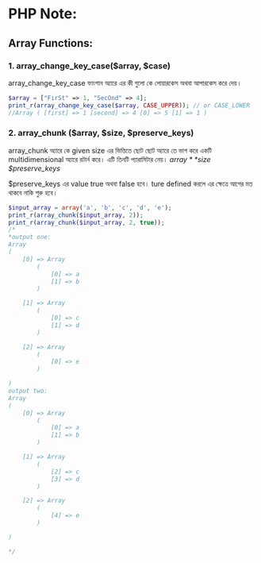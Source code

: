 # PHP Note:

## Array Functions:

### 1. array_change_key_case($array, $case)
array_change_key_case ফাংশান অ্যারে এর কী গুলো কে লোয়ারকেস অথবা আপারকেস করে দেয়।
~~~ php
$array = ["FirSt" => 1, "SecOnd" => 4];
print_r(array_change_key_case($array, CASE_UPPER)); // or CASE_LOWER
//Array ( [first] => 1 [second] => 4 [0] => 5 [1] => 1 )
~~~
### 2. array_chunk ($array, $size, $preserve_keys)
array_chunk অ্যারে কে given size এর ভিত্তিতে ছোট ছোট অ্যারে তে  ভাগ করে একটি multidimensional  অ্যারে রটার্ন করে। এটি তিনটি প্যারামিটার নেয়।
*$array* *$size* *$preserve_keys*

$preserve_keys এর value true অথবা false হবে। ture defined করলে  এর ক্ষেত্রে আগের মত থাকবে নাকি শুরু হবে।
~~~ php
$input_array = array('a', 'b', 'c', 'd', 'e');
print_r(array_chunk($input_array, 2));
print_r(array_chunk($input_array, 2, true));
/*
*output one:
Array
(
    [0] => Array
        (
            [0] => a
            [1] => b
        )

    [1] => Array
        (
            [0] => c
            [1] => d
        )

    [2] => Array
        (
            [0] => e
        )

)
output two: 
Array
(
    [0] => Array
        (
            [0] => a
            [1] => b
        )

    [1] => Array
        (
            [2] => c
            [3] => d
        )

    [2] => Array
        (
            [4] => e
        )

)

*/
~~~
